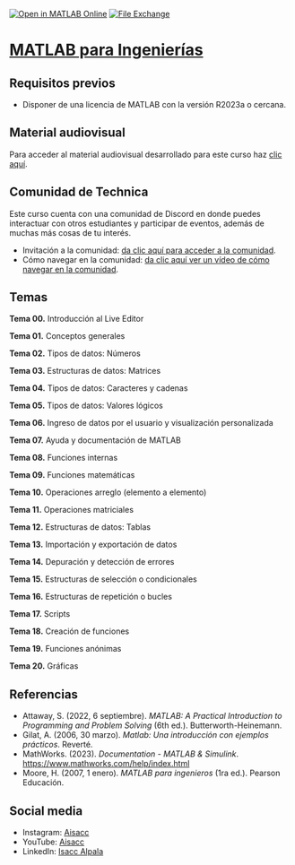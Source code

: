 [![Open in MATLAB Online](https://www.mathworks.com/images/responsive/global/open-in-matlab-online.svg)](https://matlab.mathworks.com/open/github/v1?repo=technica-files/Programacion-MATLAB) [![File Exchange](https://www.mathworks.com/matlabcentral/images/matlab-file-exchange.svg)](https://www.mathworks.com/matlabcentral/fileexchange/170361-matlab-para-ingenierias)

# [MATLAB para Ingenierías](https://youtu.be/DXulUfpX10s)

## Requisitos previos
- Disponer de una licencia de MATLAB con la versión R2023a o cercana.

## Material audiovisual
Para acceder al material audiovisual desarrollado para este curso haz [clic aquí](https://www.udemy.com/course/matlab-para-ingenierias-y-ciencias/?referralCode=085356796C9ADA485B92).

## Comunidad de Technica
Este curso cuenta con una comunidad de Discord en donde puedes interactuar con otros estudiantes y participar de eventos, además de muchas más cosas de tu interés.
- Invitación a la comunidad: [da clic aquí para acceder a la comunidad](https://discord.gg/V6MedeXDkA).
- Cómo navegar en la comunidad: [da clic aquí ver un vídeo de cómo navegar en la comunidad](https://youtu.be/ZeO775TfoYk).

## Temas
**Tema 00.** Introducción al Live Editor

**Tema 01.** Conceptos generales

**Tema 02.** Tipos de datos: Números

**Tema 03.** Estructuras de datos: Matrices

**Tema 04.** Tipos de datos: Caracteres y cadenas

**Tema 05.** Tipos de datos: Valores lógicos

**Tema 06.** Ingreso de datos por el usuario y visualización personalizada

**Tema 07.** Ayuda y documentación de MATLAB

**Tema 08.** Funciones internas

**Tema 09.** Funciones matemáticas

**Tema 10.** Operaciones arreglo (elemento a elemento)

**Tema 11.** Operaciones matriciales

**Tema 12.** Estructuras de datos: Tablas

**Tema 13.** Importación y exportación de datos

**Tema 14.** Depuración y detección de errores

**Tema 15.** Estructuras de selección o condicionales

**Tema 16.** Estructuras de repetición o bucles

**Tema 17.** Scripts

**Tema 18.** Creación de funciones

**Tema 19.** Funciones anónimas

**Tema 20.** Gráficas

## Referencias
- Attaway, S. (2022, 6 septiembre). *MATLAB: A Practical Introduction to Programming and Problem Solving* (6th ed.). Butterworth-Heinemann.
- Gilat, A. (2006, 30 marzo). *Matlab: Una introducción con ejemplos prácticos*. Reverté.
- MathWorks. (2023). *Documentation - MATLAB & Simulink*. https://www.mathworks.com/help/index.html
- Moore, H. (2007, 1 enero). *MATLAB para ingenieros* (1ra ed.). Pearson Educación.

## Social media
- Instagram: [Aisacc](https://www.instagram.com/aisacc___/)
- YouTube: [Aisacc](https://www.youtube.com/@aisacc-me/)
- LinkedIn: [Isacc Alpala](https://www.linkedin.com/in/isaccalpala/)
